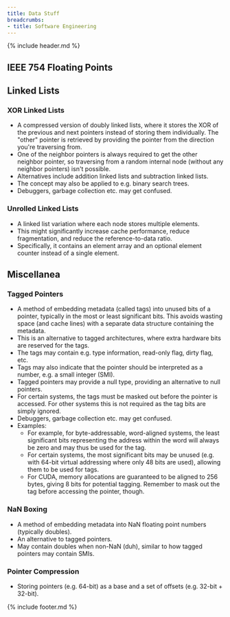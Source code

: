 ```yaml
---
title: Data Stuff
breadcrumbs:
- title: Software Engineering
---
```

{% include header.md %}

## IEEE 754 Floating Points

## Linked Lists

### XOR Linked Lists

- A compressed version of doubly linked lists, where it stores the XOR of the previous and next pointers instead of storing them individually. The "other" pointer is retrieved by providing the pointer from the direction you're traversing from.
- One of the neighbor pointers is always required to get the other neighbor pointer, so traversing from a random internal node (without any neighbor pointers) isn't possible.
- Alternatives include addition linked lists and subtraction linked lists.
- The concept may also be applied to e.g. binary search trees.
- Debuggers, garbage collection etc. may get confused.

### Unrolled Linked Lists

- A linked list variation where each node stores multiple elements.
- This might significantly increase cache performance, reduce fragmentation, and reduce the reference-to-data ratio.
- Specifically, it contains an element array and an optional element counter instead of a single element.

## Miscellanea

### Tagged Pointers

- A method of embedding metadata (called tags) into unused bits of a pointer, typically in the most or least significant bits. This avoids wasting space (and cache lines) with a separate data structure containing the metadata.
- This is an alternative to tagged architectures, where extra hardware bits are reserved for the tags.
- The tags may contain e.g. type information, read-only flag, dirty flag, etc.
- Tags may also indicate that the pointer should be interpreted as a number, e.g. a small integer (SMI).
- Tagged pointers may provide a null type, providing an alternative to null pointers.
- For certain systems, the tags must be masked out before the pointer is accessed. For other systems this is not required as the tag bits are simply ignored.
- Debuggers, garbage collection etc. may get confused.
- Examples:
    - For example, for byte-addressable, word-aligned systems, the least significant bits representing the address within the word will always be zero and may thus be used for the tag.
    - For certain systems, the most significant bits may be unused (e.g. with 64-bit virtual addressing where only 48 bits are used), allowing them to be used for tags.
    - For CUDA, memory allocations are guaranteed to be aligned to 256 bytes, giving 8 bits for potential tagging. Remember to mask out the tag before accessing the pointer, though.

### NaN Boxing

- A method of embedding metadata into NaN floating point numbers (typically doubles).
- An alternative to tagged pointers.
- May contain doubles when non-NaN (duh), similar to how tagged pointers may contain SMIs.

### Pointer Compression

- Storing pointers (e.g. 64-bit) as a base and a set of offsets (e.g. 32-bit + 32-bit).

{% include footer.md %}
